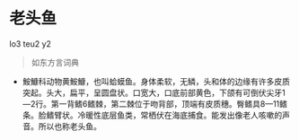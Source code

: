 # 老头鱼
lo3 teu2 y2
> 如东方言词典
- 鮟鱇科动物黄鮟鱇，也叫蛤蟆鱼。身体柔软，无鳞，头和体的边缘有许多皮质突起。头大，扁平，呈圆盘状。口宽大，口底前部黄色，下颌有可倒伏尖牙1—2行。第一背鳍6鳍棘，第二棘位于吻背部，顶端有皮质穗。臀鳍具8—11鳍条。脸鳍臂状。冷暖性底层鱼类，常栖伏在海底捕食。能发出像老人咳嗽的声音。所以也称老头鱼。
